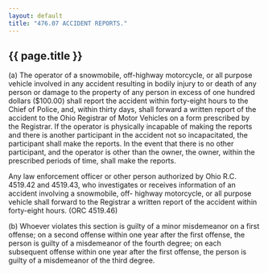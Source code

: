 ```yaml
---
layout: default 
title: "476.07 ACCIDENT REPORTS."
---
```


{{ page.title }}
----------------

​(a) The operator of a snowmobile, off-highway motorcycle, or all
purpose vehicle involved in any accident resulting in bodily injury to
or death of any person or damage to the property of any person in excess
of one hundred dollars (\$100.00) shall report the accident within
forty-eight hours to the Chief of Police, and, within thirty days, shall
forward a written report of the accident to the Ohio Registrar of Motor
Vehicles on a form prescribed by the Registrar. If the operator is
physically incapable of making the reports and there is another
participant in the accident not so incapacitated, the participant shall
make the reports. In the event that there is no other participant, and
the operator is other than the owner, the owner, within the prescribed
periods of time, shall make the reports.

Any law enforcement officer or other person authorized by Ohio R.C.
4519.42 and 4519.43, who investigates or receives information of an
accident involving a snowmobile, off- highway motorcycle, or all purpose
vehicle shall forward to the Registrar a written report of the accident
within forty-eight hours. (ORC 4519.46)

​(b) Whoever violates this section is guilty of a minor misdemeanor on a
first offense; on a second offense within one year after the first
offense, the person is guilty of a misdemeanor of the fourth degree; on
each subsequent offense within one year after the first offense, the
person is guilty of a misdemeanor of the third degree.
